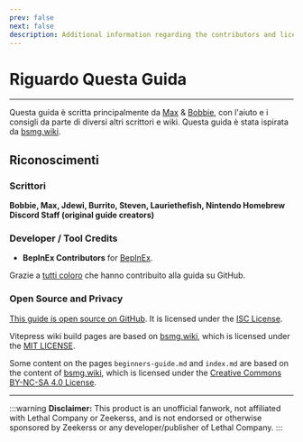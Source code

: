 ```yaml
---
prev: false
next: false
description: Additional information regarding the contributors and licensing of the Lethal Company Modding Wiki.
---
```


# Riguardo Questa Guida

***

Questa guida è scritta principalmente da [Max](https://github.com/MaxWasUnavailable) & [Bobbie](https://twitter.com/VRBobbie), con l'aiuto e i consigli da parte di diversi altri scrittori e wiki. Questa guida è stata ispirata da [bsmg.wiki](https://bsmg.wiki).

## Riconoscimenti

### Scrittori

**Bobbie, Max, Jdewi, Burrito, Steven, Lauriethefish, Nintendo Homebrew Discord Staff (original guide creators)** <!-- TODO: Update with new contributors from lethal.wiki and trombone.wiki -->

### Developer / Tool Credits

- **BepInEx Contributors** for [BepInEx](https://github.com/BepInEx/BepInEx).

Grazie a [tutti coloro](https://github.com/LethalCompany/ModdingWiki/graphs/contributors) che hanno contribuito alla guida su GitHub.

### **Open Source and Privacy**

[This guide is open source on GitHub](https://github.com/LethalCompany/ModdingWiki). It is licensed under the [ISC License](https://github.com/LethalCompany/ModdingWiki/blob/master/LICENSE.md).

Vitepress wiki build pages are based on [bsmg.wiki](https://bsmg.wiki), which is licensed under the [MIT LICENSE](https://github.com/bsmg/wiki/blob/master/LICENSE).

Some content on the pages `beginners-guide.md` and `index.md` are based on the content of [bsmg.wiki](https://bsmg.wiki), which is licensed under the [Creative Commons BY-NC-SA 4.0 License](https://github.com/bsmg/wiki/blob/master/wiki/LICENSE).

***

:::warning **Disclaimer:**
This product is an unofficial fanwork, not affiliated with Lethal Company or Zeekerss, and is not endorsed or otherwise sponsored by Zeekerss or any developer/publisher of Lethal Company.
:::
